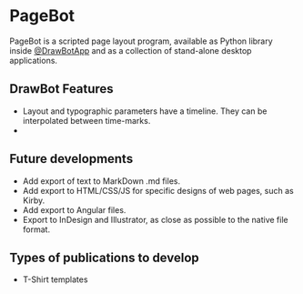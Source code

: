 # PageBot

PageBot is a scripted page layout program, available as Python library inside <a href="http:/drawbot.com">@DrawBotApp</a> and as a collection of stand-alone desktop applications.

## DrawBot Features

* Layout and typographic parameters have a timeline. They can be interpolated between time-marks.
* 

## Future developments

* Add export of text to MarkDown .md files.
* Add export to HTML/CSS/JS for specific designs of web pages, such as Kirby.
* Add export to Angular files.
* Export to InDesign and Illustrator, as close as possible to the native file format.

## Types of publications to develop

* T-Shirt templates